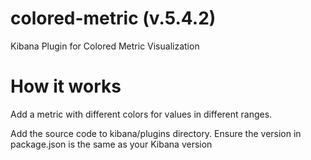 # colored-metric (v.5.4.2)
Kibana Plugin for Colored Metric Visualization

# How it works
Add a metric with different colors for values in different ranges.

Add the source code to kibana/plugins directory. Ensure the version in package.json is the same as your Kibana version
